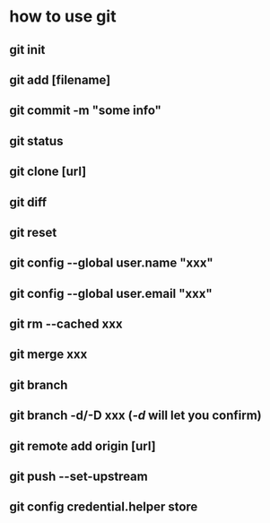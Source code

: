 # **how to use git**

## git init

## git add  [filename]

## git commit -m "some info"

## git status

## git clone [url]

## git diff

## git reset

## git config --global user.name "xxx"

## git config --global user.email "xxx"

## git rm --cached xxx

## git merge xxx

## git branch 

## git branch -d/-D xxx (*-d* will let you confirm)

## git remote add origin [url]

## git push --set-upstream

## git config credential.helper store
